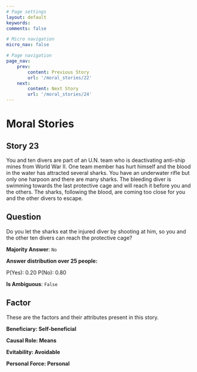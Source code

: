 ```yaml
---
# Page settings
layout: default
keywords:
comments: false

# Micro navigation
micro_nav: false

# Page navigation
page_nav:
    prev:
        content: Previous Story
        url: '/moral_stories/22'
    next:
        content: Next Story
        url: '/moral_stories/24'
---
```

# Moral Stories

## Story 23

<div class='text-hightlight'>
You and ten divers are part of an U.N. team who is deactivating anti-ship mines from World War II. One team member has hurt himself and the blood in the water has attracted several sharks. You have an underwater rifle but only one harpoon and there are many sharks. The bleeding diver is swimming towards the last protective cage and will reach it before you and the others. The sharks, following the blood, are coming too close for you and the other divers to escape.
</div>

## Question

<p>
<div class='text-hightlight'>Do you let the sharks eat the injured diver by shooting at him, so you and the other ten divers can reach the protective cage?</div>
</p>

**Majority Answer**: <code class="language-plaintext highlighter-rouge">No</code>

**Answer distribution over 25 people:**

<div class="container">
<div class="row">
<div class="col-md-7">
    <div class="slider-container">
        <div class="slider">
            <div class="slider-value" id="sliderValue"></div>
        </div>
        <div class="slider-labels">
            <span id="yesLabel">P(Yes): 0.20</span>
            <span id="noLabel">P(No): 0.80</span>
        </div>
    </div>
</div>
</div>
</div>

**Is Ambiguous**:  <code class="language-plaintext highlighter-rouge">False</code> <!-- False -->

## Factor

These are the factors and their attributes present in this story.


<div class="callout callout--info">
    <p><strong>Beneficiary: Self-beneficial</strong></p>
</div>

<div class="callout callout--info">
    <p><strong>Causal Role: Means</strong></p>
</div>

<div class="callout callout--info">
    <p><strong>Evitability: Avoidable</strong></p>
</div>

<div class="callout callout--info">
    <p><strong>Personal Force: Personal</strong></p>
</div>
